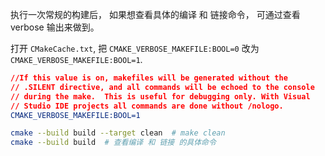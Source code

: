 执行一次常规的构建后， 如果想查看具体的编译 和 链接命令， 可通过查看 verbose 输出来做到。


打开 `CMakeCache.txt`,  把 `CMAKE_VERBOSE_MAKEFILE:BOOL=0` 改为 `CMAKE_VERBOSE_MAKEFILE:BOOL=1`.


```cmake
//If this value is on, makefiles will be generated without the
// .SILENT directive, and all commands will be echoed to the console
// during the make.  This is useful for debugging only. With Visual
// Studio IDE projects all commands are done without /nologo.
CMAKE_VERBOSE_MAKEFILE:BOOL=1
```


```bash
cmake --build build --target clean  # make clean
cmake --build build  # 查看编译 和 链接 的具体命令
```